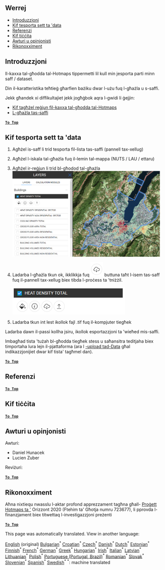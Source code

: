<h2> Werrej </h2><ul><li> <a href="#Introduction">Introduzzjoni</a> </li><li> <a href="#How-to-export-a-dataset">Kif tesporta sett ta 'data</a> </li><li> <a href="#References">Referenzi</a> </li><li> <a href="#How-to-cite">Kif tiċċita</a> </li><li> <a href="#Authors-and-reviewers">Awturi u opinjonisti</a> </li><li> <a href="#Acknowledgement">Rikonoxximent</a> </li></ul><h2> Introduzzjoni </h2><p> Il-kaxxa tal-għodda tal-Hotmaps tippermetti lil kull min jesporta parti minn saff / dataset. </p><p> Din il-karatteristika teħtieġ għarfien bażiku dwar l-użu fuq l-għażla u s-saffi. </p><p> Jekk għandek xi diffikultajiet jekk jogħġbok aqra l-gwidi li ġejjin: </p><ul><li> <a href="mt-How-to-select-a-region-in-the-Hotmaps-toolbox">Kif tagħżel reġjun fil-kaxxa tal-għodda tal-Hotmaps</a> </li><li> <a href="mt-Layer-section">L-għażla tas-saffi</a> </li></ul><p><ins> <code><strong><a href="#table-of-contents">To Top</a></strong></code> </ins> </p><h2> Kif tesporta sett ta 'data </h2><ol><li><p> Agħżel is-saff li trid tesporta fil-lista tas-saffi (pannell tax-xellug) </p></li><li><p> Agħżel l-iskala tal-għażla fuq il-lemin tal-mappa (NUTS / LAU / ettaru) </p></li><li><p> Agħżel ir-reġjun li trid bl-għodod tal-għażla <img alt="l-esportazzjoni_selection" src="images/export_selection.png"/></p></li><li><p> Ladarba l-għażla tkun ok, ikklikkja fuq <img alt="buttuna ta 'esportazzjoni" src="images/layer-export-btn.png"/> buttuna taħt l-isem tas-saff fuq il-pannell tax-xellug biex tibda l-proċess ta 'tniżżil. </p><p><img alt="għażliet tas-saff" src="images/layer-options.png"/></p></li><li><p> Ladarba tkun int lest ikollok fajl .tif fuq il-kompjuter tiegħek </p></li></ol><p> Ladarba dawn il-passi kollha jsiru, ikollok esportazzjoni ta 'wieħed mis-saffi. </p><p> Imbagħad tista 'tużah bl-għodda tiegħek stess u saħansitra teditjaha biex timportaha lura lejn il-pjattaforma (ara l <a href="Data_upload">-upload tad-Data</a> għal indikazzjonijiet dwar kif tista' tagħmel dan). </p><p><ins> <code><strong><a href="#table-of-contents">To Top</a></strong></code> </ins> </p><h2> Referenzi </h2><p><ins> <code><strong><a href="#table-of-contents">To Top</a></strong></code> </ins> </p><h2> Kif tiċċita </h2><p><ins> <code><strong><a href="#table-of-contents">To Top</a></strong></code> </ins> </p><h2> Awturi u opinjonisti </h2><p> Awturi: </p><ul><li> Daniel Hunacek </li><li> Lucien Zuber </li></ul><p> Reviżuri: </p><p><ins> <code><strong><a href="#table-of-contents">To Top</a></strong></code> </ins> </p><h2> Rikonoxximent </h2><p> Aħna nixtiequ nwasslu l-aktar profond apprezzament tagħna għall- <a href="https://www.hotmaps-project.eu">Proġett Hotmaps ta '</a> Orizzont 2020 (Ftehim ta' Għotja numru 723677), li pprovda l-finanzjament biex titwettaq l-investigazzjoni preżenti </p><p><ins> <code><strong><a href="#table-of-contents">To Top</a></strong></code> </ins> </p>

This page was automatically translated. View in another language:

[English](en-Data-export-functionalities) (original) [Bulgarian](bg-Data-export-functionalities)<sup>\*</sup> [Croatian](hr-Data-export-functionalities)<sup>\*</sup> [Czech](cs-Data-export-functionalities)<sup>\*</sup> [Danish](da-Data-export-functionalities)<sup>\*</sup> [Dutch](nl-Data-export-functionalities)<sup>\*</sup> [Estonian](et-Data-export-functionalities)<sup>\*</sup> [Finnish](fi-Data-export-functionalities)<sup>\*</sup> [French](fr-Data-export-functionalities)<sup>\*</sup> [German](de-Data-export-functionalities)<sup>\*</sup> [Greek](el-Data-export-functionalities)<sup>\*</sup> [Hungarian](hu-Data-export-functionalities)<sup>\*</sup> [Irish](ga-Data-export-functionalities)<sup>\*</sup> [Italian](it-Data-export-functionalities)<sup>\*</sup> [Latvian](lv-Data-export-functionalities)<sup>\*</sup> [Lithuanian](lt-Data-export-functionalities)<sup>\*</sup>  [Polish](pl-Data-export-functionalities)<sup>\*</sup> [Portuguese (Portugal, Brazil)](pt-Data-export-functionalities)<sup>\*</sup> [Romanian](ro-Data-export-functionalities)<sup>\*</sup> [Slovak](sk-Data-export-functionalities)<sup>\*</sup> [Slovenian](sl-Data-export-functionalities)<sup>\*</sup> [Spanish](es-Data-export-functionalities)<sup>\*</sup> [Swedish](sv-Data-export-functionalities)<sup>\*</sup>
<sup>\*</sup>: machine translated

